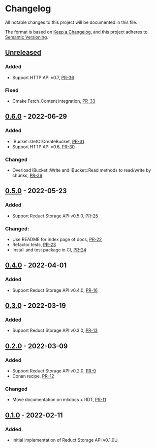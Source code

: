 # Changelog

All notable changes to this project will be documented in this file.

The format is based on [Keep a Changelog](https://keepachangelog.com/en/1.0.0/),
and this project adheres to [Semantic Versioning](https://semver.org/spec/v2.0.0.html).

## [Unreleased]

### Added

- Support HTTP API v0.7, [PR-36](https://github.com/reduct-storage/reduct-cpp/pull/36)

### Fixed

- Cmake Fetch_Content integration, [PR-33](https://github.com/reduct-storage/reduct-cpp/pull/33)

## [0.6.0] - 2022-06-29

### Added

- IBucket::GetOrCreateBucket, [PR-31](https://github.com/reduct-storage/reduct-cpp/pull/31/)
- Support HTTP API v0.6, [PR-30](https://github.com/reduct-storage/reduct-cpp/pull/30/)

### Changed

- Overload IBucket::Write and IBucket::Read methods to read/write by
  chunks, [PR-29](https://github.com/reduct-storage/reduct-cpp/pull/29/)

## [0.5.0] - 2022-05-23

### Added

- Support Reduct Storage API v0.5.0, [PR-25](https://github.com/reduct-storage/reduct-cpp/pull/25)

### Changed:

- Use README for index page of docs, [PR-22](https://github.com/reduct-storage/reduct-cpp/pull/22)
- Refactor tests, [PR-23](https://github.com/reduct-storage/reduct-cpp/pull/23)
- Install and test package in CI, [PR-24](https://github.com/reduct-storage/reduct-cpp/pull/24)

## [0.4.0] - 2022-04-01

### Added

- Support Reduct Storage API v0.4.0, [PR-16](https://github.com/reduct-storage/reduct-cpp/pull/16)

## [0.3.0] - 2022-03-19

### Added

- Support Reduct Storage API v0.3.0, [PR-13](https://github.com/reduct-storage/reduct-cpp/pull/13)

## [0.2.0] - 2022-03-09

### Added

- Support Reduct Storage API v0.2.0, [PR-9](https://github.com/reduct-storage/reduct-cpp/pull/9)
- Conan recipe, [PR-12](https://github.com/reduct-storage/reduct-cpp/pull/12)

### Changed

- Move documentation on mkdocs + RDT, [PR-11](https://github.com/reduct-storage/reduct-cpp/pull/11)

## [0.1.0] - 2022-02-11

### Added

-  Initial implementation of Reduct Storage API v0.1.0U

[Unreleased]: https://github.com/reduct-storage/reduct-cpp/compare/v0.6.0...HEAD
[0.6.0]: https://github.com/reduct-storage/reduct-cpp/compare/v0.5.0...v0.6.0
[0.5.0]: https://github.com/reduct-storage/reduct-cpp/compare/v0.4.0...v0.5.0
[0.4.0]: https://github.com/reduct-storage/reduct-cpp/compare/v0.3.0...v0.4.0
[0.3.0]: https://github.com/reduct-storage/reduct-cpp/compare/v0.2.0...v0.3.0
[0.2.0]: https://github.com/reduct-storage/reduct-cpp/compare/v0.1.0...v0.2.0
[0.1.0]: https://github.com/reduct-storage/reduct-cpp/releases/tag/v0.1.0
